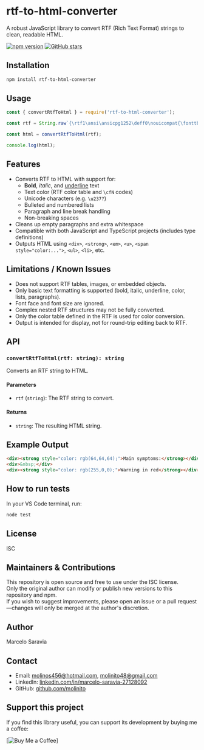 # rtf-to-html-converter

A robust JavaScript library to convert RTF (Rich Text Format) strings to clean, readable HTML.

[![npm version](https://img.shields.io/npm/v/rtf-to-html-converter.svg)](https://www.npmjs.com/package/rtf-to-html-converter)
[![GitHub stars](https://img.shields.io/github/stars/molinito/rtf-to-html-converter.svg)](https://github.com/molinito/rtf-to-html-converter)

## Installation

```sh
npm install rtf-to-html-converter
```

## Usage

```js
const { convertRtfToHtml } = require('rtf-to-html-converter');

const rtf = String.raw`{\rtf1\ansi\ansicpg1252\deff0\nouicompat{\fonttbl{\f0\fnil\fcharset0 Arial;}{\f1\fnil\fcharset0 Arial Black;}}{\colortbl ;\red64\green64\blue64;\red255\green0\blue0;}{\pard\fs30{\b\cf1 Main symptoms:}\sb70\par}{\pard{\b\cf2 Warning in red}\sb70\par}}`;

const html = convertRtfToHtml(rtf);

console.log(html);
```

## Features

- Converts RTF to HTML with support for:
  - **Bold**, *italic*, and <u>underline</u> text
  - Text color (RTF color table and `\cfN` codes)
  - Unicode characters (e.g. `\u237?`)
  - Bulleted and numbered lists
  - Paragraph and line break handling
  - Non-breaking spaces
- Cleans up empty paragraphs and extra whitespace
- Compatible with both JavaScript and TypeScript projects (includes type definitions)
- Outputs HTML using `<div>`, `<strong>`, `<em>`, `<u>`, `<span style="color:...">`, `<ul>`, `<li>`, etc.

## Limitations / Known Issues

- Does not support RTF tables, images, or embedded objects.
- Only basic text formatting is supported (bold, italic, underline, color, lists, paragraphs).
- Font face and font size are ignored.
- Complex nested RTF structures may not be fully converted.
- Only the color table defined in the RTF is used for color conversion.
- Output is intended for display, not for round-trip editing back to RTF.

## API

### `convertRtfToHtml(rtf: string): string`

Converts an RTF string to HTML.

#### Parameters

- `rtf` (`string`): The RTF string to convert.

#### Returns

- `string`: The resulting HTML string.

## Example Output

```html
<div><strong style="color: rgb(64,64,64);">Main symptoms:</strong></div>
<div>&nbsp;</div>
<div><strong style="color: rgb(255,0,0);">Warning in red</strong></div>
```

## How to run tests

In your VS Code terminal, run:

```sh
node test
```

## License

ISC

## Maintainers & Contributions

This repository is open source and free to use under the ISC license.  
Only the original author can modify or publish new versions to this repository and npm.  
If you wish to suggest improvements, please open an issue or a pull request—changes will only be merged at the author's discretion.

## Author

Marcelo Saravia

## Contact

- Email: molinos456@hotmail.com, molinito48@gmail.com
- LinkedIn: [linkedin.com/in/marcelo-saravia-27128092](https://linkedin.com/in/marcelo-saravia-27128092)
- GitHub: [github.com/molinito](https://github.com/molinito)

## Support this project

If you find this library useful, you can support its development by buying me a coffee:

[![Buy Me a Coffee ](https://paypal.me/molinito12)]

